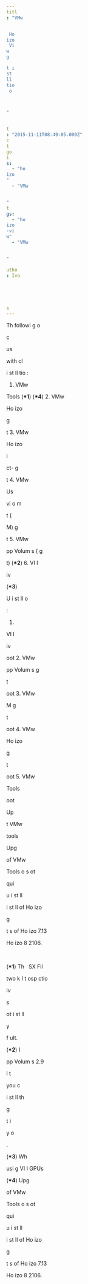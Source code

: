 ```yaml
---
titl
: "VMw


 Ho
izo
 Vi
w 
g

t i
st
ll
tio
 o



"


t
: "2015-11-11T08:49:05.000Z"
c
t
go
i
s: 
  - "ho
izo
"
  - "VMw


"
t
gs: 
  - "ho
izo
-vi
w"
  - "VMw


"

utho
: Ivo 





s
---
```


Th
 followi
g o



 c

 

 us

 with 
 cl


 i
st
ll
tio
:

1. VMw


 Tools (**\*1**) (**\*4**)
2. VMw


 Ho
izo
 
g

t
3. VMw


 Ho
izo
 
i

ct-
g

t
4. VMw


 Us

 

vi
o
m

t (

M) 
g

t
5. VMw


 
pp Volum
s (
g

t) (**\*2**)
6. 
VI
I
 

iv

 (**\*3**)

U
i
st
ll o



:

1. 
VI
I
 

iv

 


 


oot
2. VMw


 
pp Volum
s 
g

t 


 


oot
3. VMw


 

M 
g

t 


 


oot
4. VMw


 Ho
izo
 
g

t 


 


oot
5. VMw


 Tools 


 


oot

Up

t
 VMw


 tools

Upg



 of VMw


 Tools 
o
s 
ot 

qui

 u
i
st
ll 


 

i
st
ll of Ho
izo
 
g

t 
s of Ho
izo
 7.13 


 Ho
izo
 8 2106.

 

(**\*1**) Th
 
SX Fil
 


 

two
k I
t
osp
ctio
 

iv

s 


 
ot i
st
ll

 
y 

f
ult.

(**\*2**) I
 
pp Volum
s 2.9 


 l
t

 you c

 i
st
ll th
 
g

t i
 

y o



.

(**\*3**) Wh

 usi
g 
VI
I
 GPUs

(**\*4**) Upg



 of VMw


 Tools 
o
s 
ot 

qui

 u
i
st
ll 


 

i
st
ll of Ho
izo
 
g

t 
s of Ho
izo
 7.13 


 Ho
izo
 8 2106.






